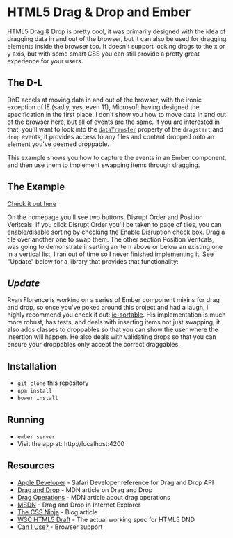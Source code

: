 # HTML5 Drag & Drop and Ember

HTML5 Drag & Drop is pretty cool, it was primarily designed with the idea of
dragging data in and out of the browser, but it can also be used for dragging
elements inside the browser too. It doesn't support locking drags to the x or y
axis, but with some smart CSS you can still provide a pretty great experience
for your users.

## The D-L

DnD accels at moving data in and out of the browser, with the ironic exception
of IE (sadly, yes, even 11), Microsoft having designed the specification in the
first place. I don't show you how to move data in and out of the browser here,
but all of events are the same. If you are interested in that, you'll want to
look into the [`dataTransfer`](http://www.w3.org/TR/2011/WD-html5-20110113/dnd.html#the-datatransfer-interface)
property of the `dragstart` and `drop` events, it provides access to any files
and content dropped onto an element you've deemed droppable.

This example shows you how to capture the events in an Ember component, and then
use them to implement swapping items through dragging.

## The Example

[Check it out here](http://ember-drag-drop-example.s3-website-us-east-1.amazonaws.com/)

On the homepage you'll see two buttons, Disrupt Order and
Position Veritcals. If you click Disrupt Order you'll be taken to page of tiles,
you can enable/disable sorting by checking the Enable Disruption check box. Drag
a tile over another one to swap them. The other section Position Veritcals, was
going to demonstrate inserting an item above or below an existing one in a
vertical list, I ran out of time so I never finished implementing it. See
"Update" below for a library that provides that functionality:

## _Update_

Ryan Florence is working on a series of Ember component mixins for drag and
drop, so once you've poked around this project and had a laugh, I highly
recommend you check it out: [ic-sortable](https://github.com/instructure/ic-sortable).
His implementation is much more robust, has tests, and deals with inserting
items not just swapping, it also adds classes to droppables so that you can show
the user where the insertion will happen. He also deals with validating drops so
that you can ensure your droppables only accept the correct draggables.

## Installation

* `git clone` this repository
* `npm install`
* `bower install`

## Running

* `ember server`
* Visit the app at: http://localhost:4200

## Resources

* [Apple Developer](https://developer.apple.com/library/safari/documentation/AppleApplications/Conceptual/SafariJSProgTopics/Tasks/DragAndDrop.html#//apple_ref/doc/uid/30001233-BAJGJJAH) - Safari Developer reference for Drag and Drop API
* [Drag and Drop](https://developer.mozilla.org/en-US/docs/Web/Guide/HTML/Drag_and_drop) - MDN article on Drag and Drop
* [Drag Operations](https://developer.mozilla.org/en-US/docs/Web/Guide/HTML/Drag_operations) - MDN article about drag operations
* [MSDN](http://msdn.microsoft.com/en-us/library/ie/hh673539.aspx) - Drag and Drop in Internet Explorer
* [The CSS Ninja](http://www.thecssninja.com/talks/dnd_and_friends/) - Blog article
* [W3C HTML5 Draft](http://drafts.htmlwg.org/html/CR/editing.html#dnd) - The actual working spec for HTML5 DND
* [Can I Use?](http://caniuse.com/dragndrop) - Browser support
